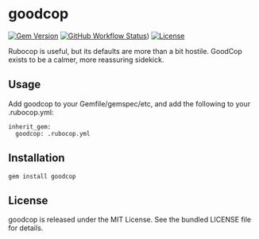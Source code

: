 goodcop
=========

[![Gem Version](https://img.shields.io/gem/v/goodcop.svg)](https://rubygems.org/gems/goodcop)
[![GitHub Workflow Status](https://img.shields.io/github/workflow/status/akerl/goodcop/Build)](https://github.com/akerl/goodcop/actions))
[![License](https://img.shields.io/github/license/akerl/goodcop)](https://github.com/akerl/goodcop/blob/master/LICENSE)

Rubocop is useful, but its defaults are more than a bit hostile. GoodCop exists to be a calmer, more reassuring sidekick.

## Usage

Add goodcop to your Gemfile/gemspec/etc, and add the following to your .rubocop.yml:

```
inherit_gem:
  goodcop: .rubocop.yml
```

## Installation

    gem install goodcop

## License

goodcop is released under the MIT License. See the bundled LICENSE file for details.

